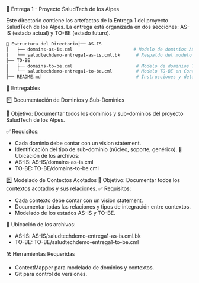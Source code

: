 📘 Entrega 1 - Proyecto SaludTech de los Alpes

Este directorio contiene los artefactos de la Entrega 1 del proyecto SaludTech de los Alpes. La entrega está organizada en dos secciones: AS-IS (estado actual) y TO-BE (estado futuro).

```bash
📂 Estructura del Directorio├── AS-IS
│   ├── domains-as-is.cml                       # Modelo de dominios AS-IS en ContextMapper
│   └── saludtechdemo-entrega1-as-is.cml.bk      # Respaldo del modelo AS-IS
├── TO-BE
│   ├── domains-to-be.cml                        # Modelo de dominios TO-BE en ContextMapper
│   └── saludtechdemo-entrega1-to-be.cml         # Modelo TO-BE en ContextMapper
├── README.md                                    # Instrucciones y detalles de la entrega
```

📌 Entregables

1️⃣ Documentación de Dominios y Sub-Dominios

📌 Objetivo: Documentar todos los dominios y sub-dominios del proyecto SaludTech de los Alpes.

✅ Requisitos:
* Cada dominio debe contar con un vision statement.
* Identificación del tipo de sub-dominio (núcleo, soporte, genérico).
📂 Ubicación de los archivos:
* AS-IS: AS-IS/domains-as-is.cml
* TO-BE: TO-BE/domains-to-be.cml


2️⃣ Modelado de Contextos Acotados
📌 Objetivo: Documentar todos los contextos acotados y sus relaciones.
✅ Requisitos:
* Cada contexto debe contar con un vision statement.
* Documentar todas las relaciones y tipos de integración entre contextos.
* Modelado de los estados AS-IS y TO-BE.

📂 Ubicación de los archivos:
* AS-IS: AS-IS/saludtechdemo-entrega1-as-is.cml.bk
* TO-BE: TO-BE/saludtechdemo-entrega1-to-be.cml

🛠 Herramientas Requeridas
* ContextMapper para modelado de dominios y contextos.
* Git para control de versiones.

